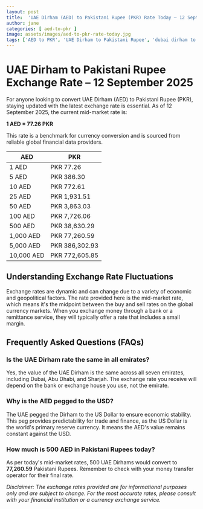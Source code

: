 ```yaml
---
layout: post
title:  'UAE Dirham (AED) to Pakistani Rupee (PKR) Rate Today – 12 September 2025'
author: jane
categories: [ aed-to-pkr ]
image: assets/images/aed-to-pkr-rate-today.jpg
tags: ['AED to PKR', 'UAE Dirham to Pakistani Rupee', 'dubai dirham to pkr', 'dirham rate in pakistan today', 'uae exchange rate pakistan']
---
```


# UAE Dirham to Pakistani Rupee Exchange Rate – 12 September 2025

For anyone looking to convert UAE Dirham (AED) to Pakistani Rupee (PKR), staying updated with the latest exchange rate is essential. As of 12 September 2025, the current mid-market rate is:

**1 AED = 77.26 PKR**

This rate is a benchmark for currency conversion and is sourced from reliable global financial data providers.

| AED | PKR |
| --- | --- |
| 1 AED | PKR 77.26 |
| 5 AED | PKR 386.30 |
| 10 AED | PKR 772.61 |
| 25 AED | PKR 1,931.51 |
| 50 AED | PKR 3,863.03 |
| 100 AED | PKR 7,726.06 |
| 500 AED | PKR 38,630.29 |
| 1,000 AED | PKR 77,260.59 |
| 5,000 AED | PKR 386,302.93 |
| 10,000 AED | PKR 772,605.85 |


## Understanding Exchange Rate Fluctuations

Exchange rates are dynamic and can change due to a variety of economic and geopolitical factors. The rate provided here is the mid-market rate, which means it's the midpoint between the buy and sell rates on the global currency markets. When you exchange money through a bank or a remittance service, they will typically offer a rate that includes a small margin.

## Frequently Asked Questions (FAQs)

### Is the UAE Dirham rate the same in all emirates?

Yes, the value of the UAE Dirham is the same across all seven emirates, including Dubai, Abu Dhabi, and Sharjah. The exchange rate you receive will depend on the bank or exchange house you use, not the emirate.

### Why is the AED pegged to the USD?

The UAE pegged the Dirham to the US Dollar to ensure economic stability. This peg provides predictability for trade and finance, as the US Dollar is the world's primary reserve currency. It means the AED's value remains constant against the USD.

### How much is 500 AED in Pakistani Rupees today?

As per today's mid-market rates, 500 UAE Dirhams would convert to **77,260.59** Pakistani Rupees. Remember to check with your money transfer operator for their final rate.



*Disclaimer: The exchange rates provided are for informational purposes only and are subject to change. For the most accurate rates, please consult with your financial institution or a currency exchange service.*
